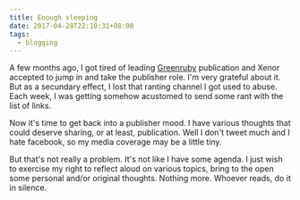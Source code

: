 ```yaml
---
title: Enough sleeping
date: 2017-04-28T22:10:31+08:00
tags:
  - blogging
---
```

A few months ago, I got tired of leading [Greenruby](http://greenruby.org) 
publication and Xenor accepted to jump in and take the publisher role. 
I'm very grateful about it. But as a secundary effect, I lost that ranting 
channel I got used to abuse. Each week, I was getting somehow acustomed 
to send some rant with the list of links.

Now it's time to get back into a publisher mood. I have various thoughts
that could deserve sharing, or at least, publication. Well I don't tweet much 
and I hate facebook, so my media coverage may be a little tiny. 

But that's not really a problem. It's not like I have some agenda. 
I just wish to exercise my right to reflect aloud on various topics, bring to 
the open some personal and/or original thoughts. Nothing more. Whoever reads, 
do it in silence.
